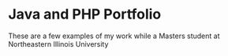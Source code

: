 Java and PHP Portfolio
==============

These are a few examples of my work while a Masters student at Northeastern Illinois University
